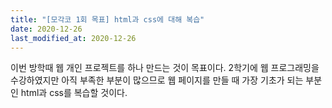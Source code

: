 ```yaml
---
title: "[모각코 1회 목표] html과 css에 대해 복습"
date: 2020-12-26
last_modified_at: 2020-12-26
---
```

이번 방학때 웹 개인 프로젝트를 하나 만드는 것이 목표이다. 2학기에 웹 프로그래밍을
수강하였지만 아직 부족한 부분이 많으므로  웹 페이지를 만들 때 가장 기초가 되는 부분인 html과 css를 복습할 것이다.
